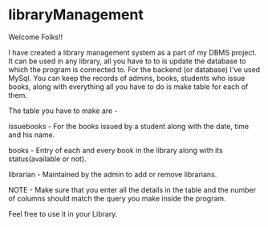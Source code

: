 # libraryManagement
Welcome Folks!!

I have created a library management system as a part of my DBMS project. It can be used in any library, all you have to to is update the database to which the program is connected to. 
For the backend (or database) I've used MySql. You can keep the records of admins, books, students who issue books, along with everything all you have to do is make table for each of them.

The table you have to make are - 


issuebooks - For the books issued by a student along with the date, time and his name.

books - Entry of each and every book in the library along with its status(available or not).

librarian - Maintained by the admin to add or remove librarians.


NOTE - Make sure that you enter all the details in the table and the number of columns should match the query you make inside the program.

Feel free to use it in your Library.

